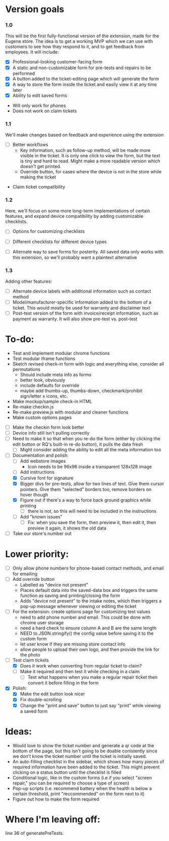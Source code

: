 # Version goals
### 1.0
This will be the first fully-functional version of the extension, made for the Eugene store.
The idea is to get a working MVP which we can use with customers to see how they respond to it, and to get feedback from employees. 
It will include:
- [x] Professional-looking customer-facing form
- [x] A static and non-customizable form for pre-tests and repairs to be performed
- [x] A button added to the ticket-editing page which will generate the form
- [x] A way to store the form inside the ticket and easily view it at any time later
- [x] Ability to edit saved forms
- Will only work for phones
- Does not work on claim tickets

### 1.1
We'll make changes based on feedback and experience using the extension
- [ ] Better workflows
    - Key information, such as follow-up method, will be made more visible in the ticket. It is only one click to view the form, but the text is tiny and hard to read. Might make a more readable version which doesn't get printed.
    - Override button, for cases where the device is not in the store while making the ticket
- Claim ticket compatibility

### 1.2 
Here, we'll focus on some more long-term implementations of certain features, and expand device compatibility by adding customizable checklists.
- [ ] Options for customizing checklists 
- [ ] Different checklists for different device types
- [ ] Alternate way to save forms for posterity. All saved data only works with this extension, so we'll probably want a plaintext alternative


### 1.3
Adding other features:
- [ ] Alternate device labels with additional information such as contact method
- [ ] Model/manufacturer-specific information added to the bottom of a ticket. This would mostly be used for warranty and disclaimer text
- [ ] Post-test version of the form with invoice/receipt information, such as payment as warranty. It will also show pre-test vs. post-test

# To-do:
- Test and implement modular chrome functions
- Test modular iframe functions
- Sketch revised check-in form with logic and everything else, consider all permutations
    - Should include meta info as forms
    - better look, obviously
    - include defaults for override
    - maybe add thumbs-up, thumbs-down, checkmark/prohibit sign/letter x icons, etc.
- Make mockup/sample check-in HTML
- Re-make checkin.js
- Re-make preview.js with modular and cleaner functions
- Make custom options pages
- [ ] Make the checkin form look better
- [ ] Device info still isn't pulling correctly
- [ ] Need to make it so that when you re-do the form (either by clicking the edit button or RQ's built-in re-do button), it pulls the data fresh
    - [ ] Might consider adding the ability to edit all the meta information too
- [ ] Documentation and polish:
    - [ ] Add webstore images
        - Icon needs to be 96x96 inside a transparent 128x128 image
    - [ ] Add instructions
    - [x] Cursive font for signature
    - [x] Bigger divs for pre-tests, allow for two lines of text. Give them cursor pointers. Give them "selected" borders too, remove borders on hover though
    - [x] Figure out if there's a way to force back ground graphics while printing
        - [ ] there is not, so this will need to be included in the instructions
    - [ ] Add "known issues"
        - [ ] Fix: when you save the form, then preview it, then edit it, then preview it again, it shows the old data
- [ ] Take our store's number out

# Lower priority:
- [ ] Only allow phone numbers for phone-based contact methods, and email for emailing
- [ ] Add override button
    - Labelled as "device not present"
    - Places default data into the saved-data box and triggers the same function as saving and printing/closing the form
    - Adds "device not present" to the intake notes, which then triggers a pop-up message whenever viewing or editing the ticket
- [ ] For the extension: create options page for customizing test values
    - need to add phone number and email. This could be done with chrome user storage
    - need a hard check to ensure column A and B are the same length
    - NEED to JSON.stringify() the config value before saving it to the custom form
    - let user know if they are missing store contact info
    - allow people to upload their own logo, and then provide the link for the photo
- [ ] Test claim tickets
    - [x] Does it work when converting from regular ticket to claim?
    - [ ] Make it required and then test it while checking in a claim
        - [ ] Test what happens when you make a regular repair ticket then convert it before filling in the form
- [x] Polish:
    - [x] Make the edit button look nicer
    - [x] Fix double-scrolling
    - [x] Change the "print and save" button to just say "print" while viewing a saved form
# Ideas:
- Would love to show the ticket number and generate a qr code at the bottom of the page, but this isn't going to be doable conistently since we don't know the ticket number until the ticket is initially saved.
- An auto-filling checklist in the sidebar, which shows how many pieces of required information have been added to the ticket. This might prevent clicking on a status button until the checklist is filled
- Conditional logic, like in the custom forms (i.e if you select "screen repair," you can be required to choose a type of screen)
- Pop-up scripts (i.e. recommend battery when the health is below a certain threshold, print "reccommended" on the form next to it)
- Figure out how to make the form required

# Where I'm leaving off:
line 36 of generatePreTests.

